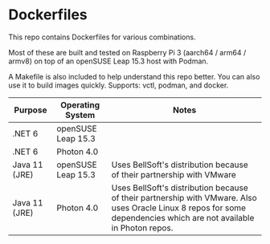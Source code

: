 # Dockerfiles

This repo contains Dockerfiles for various combinations.

Most of these are built and tested on Raspberry Pi 3 (aarch64 / arm64 / armv8)
on top of an openSUSE Leap 15.3 host with Podman.

A Makefile is also included to help understand this repo better. You can also
use it to build images quickly. Supports: vctl, podman, and docker.

| Purpose            | Operating System     | Notes      |
|--------------------|----------------------|------------|
| .NET 6             | openSUSE Leap 15.3   |            |
| .NET 6             | Photon 4.0           |            |
| Java 11 (JRE)      | openSUSE Leap 15.3   | Uses BellSoft's distribution because of their partnership with VMware |
| Java 11 (JRE)      | Photon 4.0           |  Uses BellSoft's distribution because of their partnership with VMware. Also uses Oracle Linux 8 repos for some dependencies which are not available in Photon repos. |
